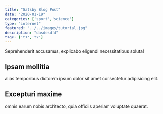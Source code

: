 ```yaml
---
title: "Gatsby Blog Post"
date: "2020-01-19"
categories: ['sport','science']
type: "internet"
featured: "../../images/tutorial.jpg"
description: "dasdesdfd"
tags: ['t1','t2']
---
```

Seprehenderit accusamus, explicabo eligendi necessitatibus soluta!

## Ipsam mollitia

alias temporibus dictorem ipsum dolor sit amet consectetur adipisicing elit.

## Excepturi maxime

omnis earum nobis architecto, quia officiis aperiam voluptate quaerat.